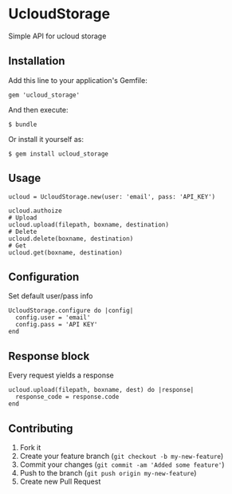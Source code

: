 # UcloudStorage

Simple API for ucloud storage

## Installation

Add this line to your application's Gemfile:

    gem 'ucloud_storage'

And then execute:

    $ bundle

Or install it yourself as:

    $ gem install ucloud_storage

## Usage

    ucloud = UcloudStorage.new(user: 'email', pass: 'API_KEY')

    ucloud.authoize
    # Upload
    ucloud.upload(filepath, boxname, destination)
    # Delete
    ucloud.delete(boxname, destination)
    # Get
    ucloud.get(boxname, destination)

## Configuration

Set default user/pass info

    UcloudStorage.configure do |config|
      config.user = 'email'
      config.pass = 'API KEY'
    end

## Response block

Every request yields a response

    ucloud.upload(filepath, boxname, dest) do |response|
      response_code = response.code
    end


## Contributing

1. Fork it
2. Create your feature branch (`git checkout -b my-new-feature`)
3. Commit your changes (`git commit -am 'Added some feature'`)
4. Push to the branch (`git push origin my-new-feature`)
5. Create new Pull Request
